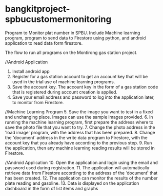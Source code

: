 # bangkitproject-spbucustomermonitoring
Program to Monitor plat number in SPBU. Include Machine learning program, program to send data to Firestore using python, and android application to read data form firestore.

The flow to run all programs on the Montirong gas station project.

//Android Application
1. Install android app
2. Register for a gas station account to get an account key that will be used in the trial use of machine learning programs.
3. Save the account key. The account key in the form of a gas station code that is registered during account creation is applied.
4. Save your email address and password to log into the application later, to monitor from Firestore.

//Machine Learning Program
5. Save the image you want to test in a fixed and unchanging place. Images can use the sample images provided.
6. In running the machine learning program, first prepare the address where to save the photo file that you want to try.
7. Change the photo address in the 'load image' program, with the address that has been prepared.
8. Change the 'document' address in the write data program to Firestore, with the account key that you already have according to the previous step.
9. Run the application, then any machine learning reading results will be stored in Firestore.

//Android Application
10. Open the application and login using the email and password used during registration.
11. The application will automatically retrieve data from Firestore according to the address of the 'document' that has been created.
12. The application can monitor the results of the number plate reading and gasoline.
13. Data is displayed on the application dashboard in the form of list items and graphs
